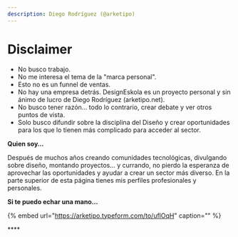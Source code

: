```yaml
---
description: Diego Rodríguez (@arketipo)
---
```


# Disclaimer

* No busco trabajo.
* No me interesa el tema de la "marca personal".
* Esto no es un funnel de ventas.
* No hay una empresa detrás. DesignEskola es un proyecto personal y sin ánimo de lucro de Diego Rodríguez \(arketipo.net\).
* No busco tener razón… todo lo contrario, crear debate y ver otros puntos de vista.
* Solo busco difundir sobre la disciplina del Diseño y crear oportunidades para los que lo tienen más complicado para acceder al sector.

**Quien soy…**

Después de muchos años creando comunidades tecnológicas, divulgando sobre diseño, montando proyectos… y currando, no pierdo la esperanza de aprovechar las oportunidades y ayudar a crear un sector más diverso. En la parte superior de esta página tienes mis perfiles profesionales y personales.

**Si te puedo echar una mano…**

{% embed url="https://arketipo.typeform.com/to/uflOqH" caption="" %}

\*\*\*\*

